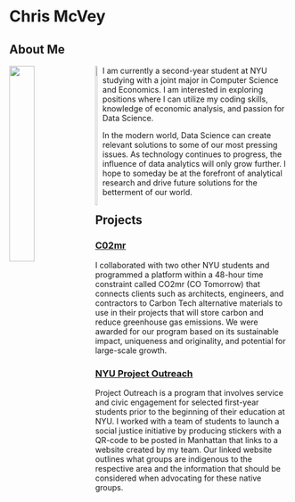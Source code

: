# Chris McVey
## About Me

<img align="left" width="30%" src="https://cas.nyu.edu/content/nyu-as/cas/newstudents/get-involved/current-college-leaders/_jcr_content/par/columncontrol_709839215/parcol1/image.img.jpg/1629905395389.jpg">

<img align="left" width="2%" height="250" src="https://content.etilize.com/Finish/1040021647.jpg">
     
I am currently a second-year student at NYU studying with a joint major in Computer Science and Economics. I am interested in exploring positions where I can utilize my coding skills, knowledge of economic analysis, and passion for Data Science.

In the modern world, Data Science can create relevant solutions to some of our most pressing issues. As technology continues to progress, the influence of data analytics will only grow further. I hope to someday be at the forefront of analytical research and drive future solutions for the betterment of our world.

## Projects
### [C02mr](https://github.com/ChrisMcVey1/co2mr)

I collaborated with two other NYU students and programmed a platform within a 48-hour time constraint called CO2mr (CO Tomorrow) that connects clients such as architects, engineers, and contractors to Carbon Tech alternative materials to use in their projects that will store carbon and reduce greenhouse gas emissions. We were awarded for our program based on its sustainable impact, uniqueness and originality, and potential for large-scale growth.

### [NYU Project Outreach](https://imgur.com/a/QVFnfAE)

Project Outreach is a program that involves service and civic engagement for selected first-year students prior to the beginning of their education at NYU. I worked with a team of students to launch a social justice initiative by producing stickers with a QR-code to be posted in Manhattan that links to a website created by my team. Our linked website outlines what groups are indigenous to the respective area and the information that should be considered when advocating for these native groups.
